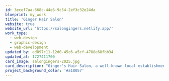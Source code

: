 ```yaml
---
id: 3ecef7aa-668c-44e6-9c54-2ef3c32e24da
blueprint: my_work
title: 'Ginger Hair Salon'
website: true
website_url: 'https://salongingers.netlify.app/'
work_type:
  - web-design
  - graphic-design
  - web-development
updated_by: ed897c11-12d0-45c6-a5cf-4788e68fbb34
updated_at: 1727411700
card_image: salongingers-2025.jpg
card_description: "Ginger's Hair Salon, a well-known local establishment, enlisted my services to create and develop their website. Stay tuned for an upcoming redesign of their page."
project_background_color: '#a18057'
---
```

